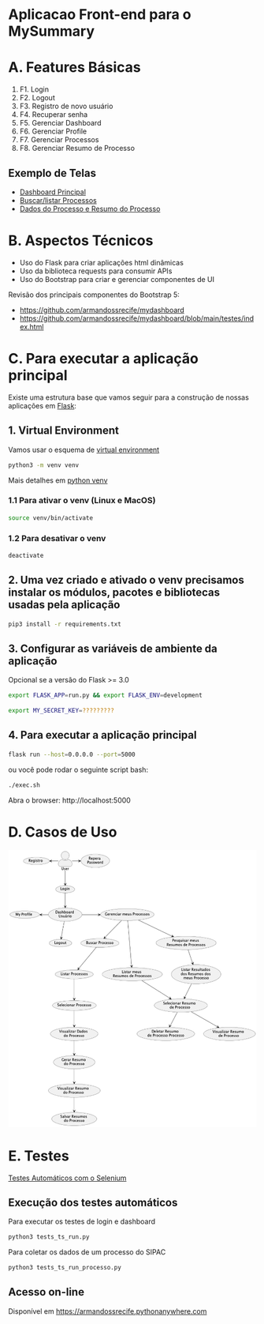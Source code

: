 # Aplicacao Front-end para o MySummary

# A. Features Básicas

1. F1. Login
2. F2. Logout
3. F3. Registro de novo usuário
4. F4. Recuperar senha
5. F5. Gerenciar Dashboard
6. F6. Gerenciar Profile 
7. F7. Gerenciar Processos
8. F8. Gerenciar Resumo de Processo

## Exemplo de Telas
- [Dashboard Principal](https://github.com/armandossrecife/mysummaryfront/blob/main/docs/imagens/dashboard_principal.png)
- [Buscar/listar Processos](https://github.com/armandossrecife/mysummaryfront/blob/main/docs/imagens/dashboard_buscar_listar_processos.png)
- [Dados do Processo e Resumo do Processo](https://github.com/armandossrecife/mysummaryfront/blob/main/docs/imagens/dashboard_processo.png)

# B. Aspectos Técnicos

- Uso do Flask para criar aplicações html dinâmicas
- Uso da biblioteca requests para consumir APIs 
- Uso do Bootstrap para criar e gerenciar componentes de UI

Revisão dos principais componentes do Bootstrap 5: 
- https://github.com/armandossrecife/mydashboard
- https://github.com/armandossrecife/mydashboard/blob/main/testes/index.html

# C. Para executar a aplicação principal

Existe uma estrutura base que vamos seguir para a construção de nossas aplicações em [Flask](https://flask.palletsprojects.com/en/2.3.x/): 

## 1. Virtual Environment

Vamos usar o esquema de [virtual environment](https://docs.python.org/3/library/venv.html)

```bash
python3 -m venv venv
```

Mais detalhes em [python venv](https://packaging.python.org/en/latest/guides/installing-using-pip-and-virtual-environments/#creating-a-virtual-environment)

### 1.1 Para ativar o venv (Linux e MacOS)

```bash
source venv/bin/activate
```

### 1.2 Para desativar o venv 

```bash
deactivate
```

## 2. Uma vez criado e ativado o venv precisamos instalar os módulos, pacotes e bibliotecas usadas pela aplicação

```bash
pip3 install -r requirements.txt
```

## 3. Configurar as variáveis de ambiente da aplicação

Opcional se a versão do Flask >= 3.0

```bash
export FLASK_APP=run.py && export FLASK_ENV=development
```
```bash
export MY_SECRET_KEY=?????????
```

## 4. Para executar a aplicação principal

```bash
flask run --host=0.0.0.0 --port=5000
```
ou você pode rodar o seguinte script bash: 
```bash
./exec.sh
```

Abra o browser: http://localhost:5000

# D. Casos de Uso

![](docs/imagens/usecases.png)

# E. Testes 

[Testes Automáticos com o Selenium](https://github.com/my-prototypes/tflk/blob/desenvolvimento/docs/roteiro_selenium_web_driver.md)

## Execução dos testes automáticos

Para executar os testes de login e dashboard
```bash
python3 tests_ts_run.py
```

Para coletar os dados de um processo do SIPAC
```bash
python3 tests_ts_run_processo.py
```
## Acesso on-line

Disponível em https://armandossrecife.pythonanywhere.com
